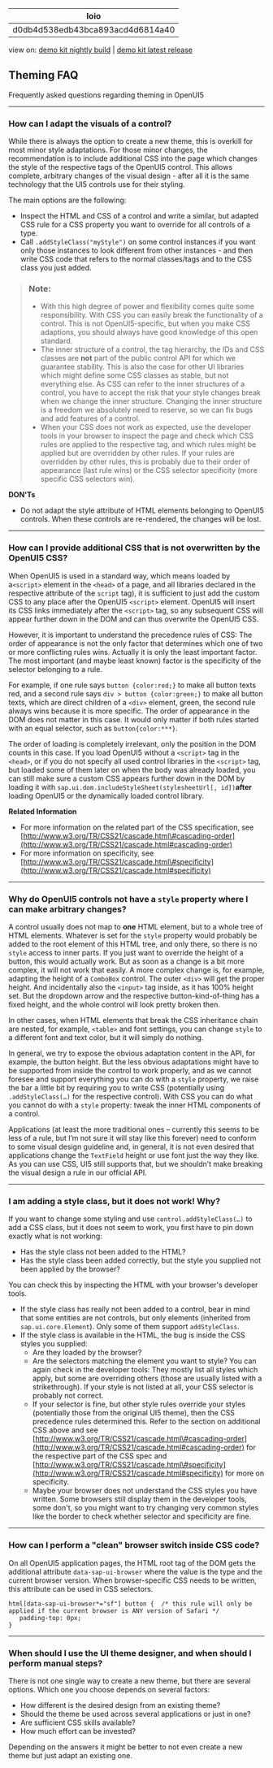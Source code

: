 <!-- loiod0db4d538edb43bca893acd4d6814a40 -->

| loio |
| -----|
| d0db4d538edb43bca893acd4d6814a40 |

<div id="loio">

view on: [demo kit nightly build](https://sdk.openui5.org/nightly/#/topic/d0db4d538edb43bca893acd4d6814a40) | [demo kit latest release](https://sdk.openui5.org/topic/d0db4d538edb43bca893acd4d6814a40)</div>

## Theming FAQ

Frequently asked questions regarding theming in OpenUI5

***

### How can I adapt the visuals of a control?

While there is always the option to create a new theme, this is overkill for most minor style adaptations. For those minor changes, the recommendation is to include additional CSS into the page which changes the style of the respective tags of the OpenUI5 control. This allows complete, arbitrary changes of the visual design - after all it is the same technology that the UI5 controls use for their styling.

The main options are the following:

-   Inspect the HTML and CSS of a control and write a similar, but adapted CSS rule for a CSS property you want to override for all controls of a type.
-   Call `.addStyleClass("myStyle")` on some control instances if you want only those instances to look different from other instances - and then write CSS code that refers to the normal classes/tags and to the CSS class you just added.

> ### Note:  
> -   With this high degree of power and flexibility comes quite some responsibility. With CSS you can easily break the functionality of a control. This is not OpenUI5-specific, but when you make CSS adaptions, you should always have good knowledge of this open standard.
> -   The inner structure of a control, the tag hierarchy, the IDs and CSS classes are **not** part of the public control API for which we guarantee stability. This is also the case for other UI libraries which might define some CSS classes as stable, but not everything else. As CSS can refer to the inner structures of a control, you have to accept the risk that your style changes break when we change the inner structure. Changing the inner structure is a freedom we absolutely need to reserve, so we can fix bugs and add features of a control.
> -   When your CSS does not work as expected, use the developer tools in your browser to inspect the page and check which CSS rules are applied to the respective tag, and which rules might be applied but are overridden by other rules. If your rules are overridden by other rules, this is probably due to their order of appearance \(last rule wins\) or the CSS selector specificity \(more specific CSS selectors win\).

**DON'Ts**

-   Do not adapt the style attribute of HTML elements belonging to OpenUI5 controls. When these controls are re-rendered, the changes will be lost.

***

<a name="loiod0db4d538edb43bca893acd4d6814a40__section_mwg_rvd_nbb"/>

### How can I provide additional CSS that is not overwritten by the OpenUI5 CSS?

When OpenUI5 is used in a standard way, which means loaded by a`<script>` element in the `<head>` of a page, and all libraries declared in the respective attribute of the `script` tag\), it is sufficient to just add the custom CSS to any place after the OpenUI5 `<script>` element. OpenUI5 will insert its CSS links immediately after the `<script>` tag, so any subsequent CSS will appear further down in the DOM and can thus overwrite the OpenUI5 CSS.

However, it is important to understand the precedence rules of CSS: The order of appearance is not the only factor that determines which one of two or more conflicting rules wins. Actually it is only the least important factor. The most important \(and maybe least known\) factor is the specificity of the selector belonging to a rule.

For example, if one rule says `button {color:red;}` to make all button texts red, and a second rule says `div > button {color:green;}` to make all button texts, which are direct children of a `<div>` element, green, the second rule always wins because it is more specific. The order of appearance in the DOM does not matter in this case. It would only matter if both rules started with an equal selector, such as `button{color:***}`.

The order of loading is completely irrelevant, only the position in the DOM counts in this case. If you load OpenUI5 without a `<script>` tag in the `<head>`, or if you do not specify all used control libraries in the `<script>` tag, but loaded some of them later on when the body was already loaded, you can still make sure a custom CSS appears further down in the DOM by loading it with `sap.ui.dom.includeStyleSheet(stylesheetUrl[, id])`**after** loading OpenUI5 or the dynamically loaded control library.

**Related Information**

-   For more information on the related part of the CSS specification, see [http://www.w3.org/TR/CSS21/cascade.html\#cascading-order](http://www.w3.org/TR/CSS21/cascade.html#cascading-order)
-   For more information on specificity, see [http://www.w3.org/TR/CSS21/cascade.html\#specificity](http://www.w3.org/TR/CSS21/cascade.html#specificity) 

***

### Why do OpenUI5 controls not have a `style` property where I can make arbitrary changes?

A control usually does not map to **one** HTML element, but to a whole tree of HTML elements. Whatever is set for the `style` property would probably be added to the root element of this HTML tree, and only there, so there is no `style` access to inner parts. If you just want to override the height of a button, this would actually work. But as soon as a change is a bit more complex, it will not work that easily. A more complex change is, for example, adapting the height of a `ComboBox` control. The outer `<div>` will get the proper height. And incidentally also the `<input>` tag inside, as it has 100% height set. But the dropdown arrow and the respective button-kind-of-thing has a fixed height, and the whole control will look pretty broken then.

In other cases, when HTML elements that break the CSS inheritance chain are nested, for example, `<table>` and font settings, you can change `style` to a different font and text color, but it will simply do nothing.

In general, we try to expose the obvious adaptation content in the API, for example, the button height. But the less obvious adaptations might have to be supported from inside the control to work properly, and as we cannot foresee and support everything you can do with a `style` property, we raise the bar a little bit by requiring you to write CSS \(potentially using `.addStyleClass(…)` for the respective control\). With CSS you can do what you cannot do with a `style` property: tweak the inner HTML components of a control.

Applications \(at least the more traditional ones – currently this seems to be less of a rule, but I’m not sure it will stay like this forever\) need to conform to some visual design guideline and, in general, it is not even desired that applications change the `TextField` height or use font just the way they like. As you can use CSS, UI5 still supports that, but we shouldn’t make breaking the visual design a rule in our official API.

***

### I am adding a style class, but it does not work! Why?

If you want to change some styling and use `control.addStyleClass(…)` to add a CSS class, but it does not seem to work, you first have to pin down exactly what is not working:

-   Has the style class not been added to the HTML?
-   Has the style class been added correctly, but the style you supplied not been applied by the browser?

You can check this by inspecting the HTML with your browser's developer tools.

-   If the style class has really not been added to a control, bear in mind that some entities are not controls, but only elements \(inherited from `sap.ui.core.Element`\). Only some of them support `addStyleClass`.
-   If the style class is available in the HTML, the bug is inside the CSS styles you supplied:
    -   Are they loaded by the browser?
    -   Are the selectors matching the element you want to style? You can again check in the developer tools: They mostly list all styles which apply, but some are overriding others \(those are usually listed with a strikethrough\). If your style is not listed at all, your CSS selector is probably not correct.
    -   If your selector is fine, but other style rules override your styles \(potentially those from the original UI5 theme\), then the CSS precedence rules determined this. Refer to the section on additional CSS above and see [http://www.w3.org/TR/CSS21/cascade.html\#cascading-order](http://www.w3.org/TR/CSS21/cascade.html#cascading-order) for the respective part of the CSS spec and [http://www.w3.org/TR/CSS21/cascade.html\#specificity](http://www.w3.org/TR/CSS21/cascade.html#specificity) for more on specificity.
    -   Maybe your browser does not understand the CSS styles you have written. Some browsers still display them in the developer tools, some don't, so you might want to try changing very common styles like the border to check whether selector and specificity are fine.


***

<a name="loiod0db4d538edb43bca893acd4d6814a40__section_opb_ccz_3bb"/>

### How can I perform a "clean" browser switch inside CSS code?

On all OpenUI5 application pages, the HTML root tag of the DOM gets the additional attribute `data-sap-ui-browser` where the value is the type and the current browser version. When browser-specific CSS needs to be written, this attribute can be used in CSS selectors.

```
html[data-sap-ui-browser*="sf"] button {  /* this rule will only be applied if the current browser is ANY version of Safari */
   padding-top: 0px;
}

```

***

### When should I use the UI theme designer, and when should I perform manual steps?

There is not one single way to create a new theme, but there are several options. Which one you choose depends on several factors:

-   How different is the desired design from an existing theme?
-   Should the theme be used across several applications or just in one?
-   Are sufficient CSS skills available?
-   How much effort can be invested?

Depending on the answers it might be better to not even create a new theme but just adapt an existing one.

